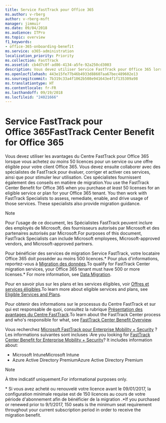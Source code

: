 ```yaml
---
title: Service FastTrack pour Office 365
ms.author: v-rberg
author: v-rberg-msft
manager: jimmuir
ms.date: 09/04/2018
ms.audience: ITPro
ms.topic: overview
f1_keywords:
- office-365-onboarding-benefit
ms.service: o365-administration
localization_priority: Priority
ms.collection: FastTrack
ms.assetid: cb4d7c0f-ad86-4134-a5fe-92a250cd3003
description: Vous devez utiliser Service FastTrack pour Office 365 lorsque vous achetez au moins 50 licences pour un service ou un plan éligible pour votre client Office 365. Vous devez ensuite collaborer avec des spécialistes de FastTrack pour évaluer, corriger et activer ces services, ainsi que pour stimuler leur utilisation. Ces spécialistes fournissent également des conseils en matière de migration.
ms.openlocfilehash: 443e15fe77b46b4933d88607aa67bec489602e13
ms.sourcegitcommit: 7b319c33a4f1062b508e941643e4f1f135309a98
ms.translationtype: HT
ms.contentlocale: fr-FR
ms.lasthandoff: 09/19/2018
ms.locfileid: "24021666"
---
```

# <a name="fasttrack-center-benefit-for-office-365"></a><span data-ttu-id="a65a0-105">Service FastTrack pour Office 365</span><span class="sxs-lookup"><span data-stu-id="a65a0-105">FastTrack Center Benefit for Office 365</span></span>

<span data-ttu-id="a65a0-p102">Vous devez utiliser les avantages du Centre FastTrack pour Office 365 lorsque vous achetez *au moins* 50 licences pour un service ou une offre éligible pour votre client Office 365. Vous devez ensuite collaborer avec des spécialistes de FastTrack pour évaluer, corriger et activer ces services, ainsi que pour stimuler leur utilisation. Ces spécialistes fournissent également des conseils en matière de migration.</span><span class="sxs-lookup"><span data-stu-id="a65a0-p102">You use the FastTrack Center Benefit for Office 365 when you purchase  *at least*  50 licenses for an eligible service or plan for your Office 365 tenant. You then work with FastTrack Specialists to assess, remediate, enable, and drive usage of those services. These specialists also provide migration guidance.</span></span> 
  
> [!NOTE]
> <span data-ttu-id="a65a0-109">Pour l’usage de ce document, les Spécialistes FastTrack peuvent inclure des employés de Microsoft, des fournisseurs autorisés par Microsoft et des partenaires autorisés par Microsoft.</span><span class="sxs-lookup"><span data-stu-id="a65a0-109">For purposes of this document, FastTrack Specialists can include Microsoft employees, Microsoft-approved vendors, and Microsoft-approved partners.</span></span> 
  
<span data-ttu-id="a65a0-110">Pour bénéficier des services de migration Service FastTrack, votre locataire Office 365 doit posséder au moins 500 licences.\* Pour plus d'informations, reportez-vous à [Migration des données](data-migration.md).</span><span class="sxs-lookup"><span data-stu-id="a65a0-110">To qualify for FastTrack Center migration services, your Office 365 tenant must have 500 or more licenses.\* For more information, see [Data Migration](data-migration.md).</span></span>
  
<span data-ttu-id="a65a0-111">Pour en savoir plus sur les plans et les services éligibles, voir [Offres et services éligibles](eligible-services-and-plans.md).</span><span class="sxs-lookup"><span data-stu-id="a65a0-111">To learn more about eligible services and plans, see [Eligible Services and Plans](eligible-services-and-plans.md).</span></span>
  
<span data-ttu-id="a65a0-112">Pour obtenir des informations sur le processus du Centre FastTrack et sur qui est responsable de quoi, consultez la rubrique [Présentation des avantages du Centre FastTrack](fasttrack-benefit-overview.md).</span><span class="sxs-lookup"><span data-stu-id="a65a0-112">To learn about the FastTrack Center process and who's responsible for what, see [FastTrack Center Benefit Overview](fasttrack-benefit-overview.md).</span></span>
  
<span data-ttu-id="a65a0-p103">Vous recherchez [Microsoft FastTrack pour Enterprise Mobility + Security](https://go.microsoft.com/fwlink/?linkid=2005312) ? Les informations suivantes sont incluses :</span><span class="sxs-lookup"><span data-stu-id="a65a0-p103">Are you looking for [FastTrack Center Benefit for Enterprise Mobility + Security](https://go.microsoft.com/fwlink/?linkid=2005312)? It includes information about:</span></span>
  
- <span data-ttu-id="a65a0-115">Microsoft Intune</span><span class="sxs-lookup"><span data-stu-id="a65a0-115">Microsoft Intune</span></span>    
- <span data-ttu-id="a65a0-116">Azure Active Directory Premium</span><span class="sxs-lookup"><span data-stu-id="a65a0-116">Azure Active Directory Premium</span></span> 
    
> [!NOTE]
> <span data-ttu-id="a65a0-117">À titre indicatif uniquement.</span><span class="sxs-lookup"><span data-stu-id="a65a0-117">For informational purposes only.</span></span> 
  
<span data-ttu-id="a65a0-118">\* Si vous avez acheté ou renouvelé votre licence avant le 09/01/2017, la configuration minimale requise est de 150 licences au cours de votre période d'abonnement afin de bénéficier de la migration .</span><span class="sxs-lookup"><span data-stu-id="a65a0-118">\*If you purchased or renewed prior to 9/1/2017, 150 seats is the minimum seat requirement throughout your current subscription period in order to receive the migration benefit.</span></span>
  

 